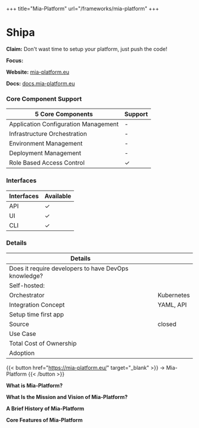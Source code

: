 +++
title="Mia-Platform"
url="/frameworks/mia-platform"
+++

# Shipa

**Claim:** Don't wast time to setup your platform, just push the code!

**Focus:**  

**Website:** [mia-platform.eu](https://mia-platform.eu/)

**Docs:** [docs.mia-platform.eu](https://docs.mia-platform.eu/)

### Core Component Support
| 5 Core Components | Support |
| --- | ----------- |
| Application Configuration Management | - |
| Infrastructure Orchestration | - |
| Environment Management | - |
| Deployment Management | - |
| Role Based Access Control | ✓ |


### Interfaces
| Interfaces | Available |
| --- | ----------- |
| API | ✓ |
| UI | ✓ |
| CLI | ✓ |



### Details
| Details |  |
| --- | ----------- |
| Does it require developers to have DevOps knowledge? |  |
| Self-hosted: |  |
| Orchestrator | Kubernetes |
| Integration Concept | YAML, API |
| Setup time first app |  |
| Source | closed |
| Use Case |  |
| Total Cost of Ownership |  |
| Adoption |  |


{{< button href="https://mia-platform.eu/" target="_blank" >}}
-> Mia-Platform
{{< /button >}}  

**What is Mia-Platform?**


**What Is the Mission and Vision of Mia-Platform?**



**A Brief History of Mia-Platform**



**Core Features of Mia-Platform**


